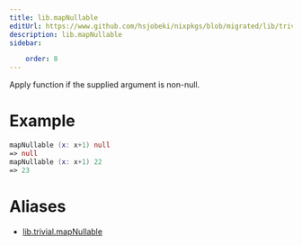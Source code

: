 ```yaml
---
title: lib.mapNullable
editUrl: https://www.github.com/hsjobeki/nixpkgs/blob/migrated/lib/trivial.nix#L214C5
description: lib.mapNullable
sidebar:

    order: 8
---
```


Apply function if the supplied argument is non-null.

# Example

```nix
mapNullable (x: x+1) null
=> null
mapNullable (x: x+1) 22
=> 23
```


# Aliases

- [lib.trivial.mapNullable](/nix-doc-comments/reference/lib/trivial/lib-trivial-mapnullable)


